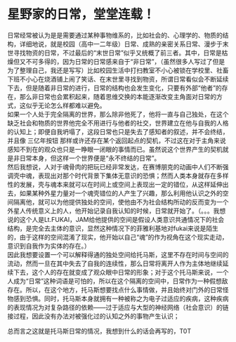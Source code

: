 # 星野家的日常，堂堂连载！

日常经常被认为是是需要通过某种事物维系的，比如社会的、心理学的、物质的结构，详细地说，就是校园（高中一二年级）日常、成熟的亲密关系日常、漫步于末世寻找物资的日常，不过最后的“末世日常”似乎又统概了前三者。其中，日常是枯燥但又不可多得的，因为日常的日常感来自于“非日常”，（虽然很多人写过了但是为了整理自己，我还是写写）比如校园生活中打扫教室不小心被锁在学校里、社畜下班不小心在烧酒铺上闹了笑话、在末世里寻找到物资，所谓日常看似会不断延续下去，但是随着非日常的进行，日常的结构也会发生变化，只要有外部“他者”的存在，那么非日常也会累积起来，随着思维交换的本能逐渐改变主角面对日常的方式，这似乎无论怎么样都难以避免。  
如果一个人处于完全隔离的世界，那么除非他死了，他将一直与自己独处，在这个缺乏社会和物质的世界他完全不用进行与他者的社交，世界建立在他与自我的人格的认知上；即便自我坍塌了，这段日常也只是失去了感知者的叙述，并不会终结，并且像 三亿年按钮 那样或许还存在某个返回起点的契机，不过这在对于主角来说感知不到在的观众也只是一睁眼一闭眼的事情而已。虽然说这个世界产生的契机就是非日常本身，但这样一个世界便是“永不终结的日常”。  
然后我想说，人对于魂骨肉的把玩已经非常发达，在赛博朋克的动画中人们不断强调壳中魂，表现出对那个时代背景下集体无意识的恐惧；然而人类本身就存在多样性的发展，壳与魂本来就可以在时间上或空间上表现出一定的错位，从这样延伸出去，如果某种外星力量对一个魂壳错位的人产生了兴趣，那么利用他认识之外的空间隔离他，就可以为他提供独处的空间，使他由不为社会结构所动的反而变为一个外星人传统意义上的人，他开始记录自我认知的时候，日常就开始了。（。。。我想说的这个人是Lt.FUKAI，JAM给他提供的空间是假设人类意识共通情况下的社会结构，是完全去主体的意识，显然这种情况下的菲雅利基地对fukai来说是陌生的，由于这样的空间混淆了现实，他开始以自己“魂”的作为视角在这个现实走动，意识到自我作为实体的存在。）  
因此我想要设置一个可以解释得通的独处空间给托马斯，这里不存在时间与空间的流动，然而一旦在其中失去了自我的连续性，那么日常将离开人作为主体地继续延续下去，这个人的存在就变成了观众眼中日常的形象；对于这个托马斯来说，一个人成为“日常”这种词语是可怕的，所以在这个隔离的空间中，日常作为一种假想敌存在。所以，在这个地方，托马斯想要找点什么事情做，并且始终对门外的日常怪物感到恐惧。同时，托马斯本身就拥有一种被称之为电子过适应的疾病，这种疾病的表现情况为对复杂路径的依赖——过于适应与大型的神经网络（社会意识）的链接过程，因此没有办法对被强化过的认知之外的事物产生认识；

总而言之这就是托马斯日常的情况，我想到什么的话会再写的，T0T
